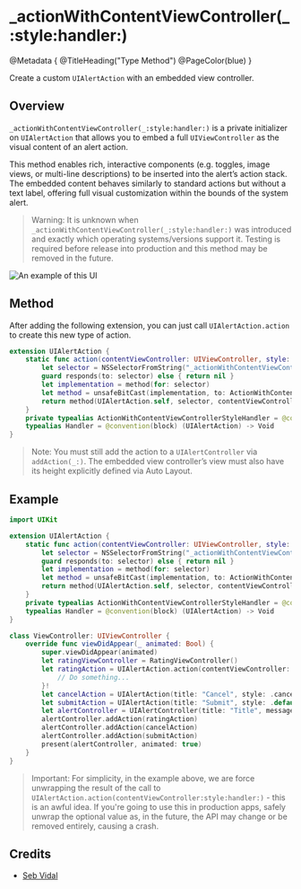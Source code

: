 # \_actionWithContentViewController(\_:style:handler:)

@Metadata {
    @TitleHeading("Type Method")
    @PageColor(blue)
}

Create a custom `UIAlertAction` with an embedded view controller.

## Overview

`_actionWithContentViewController(_:style:handler:)` is a private initializer on `UIAlertAction` that allows you to embed a full `UIViewController` as the visual content of an alert action.

This method enables rich, interactive components (e.g. toggles, image views, or multi-line descriptions) to be inserted into the alert’s action stack. The embedded content behaves similarly to standard actions but without a text label, offering full visual customization within the bounds of the system alert.

> Warning: It is unknown when `_actionWithContentViewController(_:style:handler:)` was introduced and exactly which operating systems/versions support it. Testing is required before release into production and this method may be removed in the future.

![An example of this UI](_actionWithContentViewController-Image)
## Method

After adding the following extension, you can just call `UIAlertAction.action` to create this new type of action.
```swift
extension UIAlertAction {
    static func action(contentViewController: UIViewController, style: Style, handler: Handler? = nil) -> UIAlertAction? {
        let selector = NSSelectorFromString("_actionWithContentViewController:style:handler:")
        guard responds(to: selector) else { return nil }
        let implementation = method(for: selector)
        let method = unsafeBitCast(implementation, to: ActionWithContentViewControllerStyleHandler.self)
        return method(UIAlertAction.self, selector, contentViewController, style, handler)
    }
    private typealias ActionWithContentViewControllerStyleHandler = @convention(c) (NSObject.Type, Selector, UIViewController, Style, Handler?) -> UIAlertAction
    typealias Handler = @convention(block) (UIAlertAction) -> Void
}
```

> Note: You must still add the action to a `UIAlertController` via `addAction(_:)`. The embedded view controller’s view must also have its height explicitly defined via Auto Layout.

## Example

```swift
import UIKit

extension UIAlertAction {
    static func action(contentViewController: UIViewController, style: Style, handler: Handler? = nil) -> UIAlertAction? {
        let selector = NSSelectorFromString("_actionWithContentViewController:style:handler:")
        guard responds(to: selector) else { return nil }
        let implementation = method(for: selector)
        let method = unsafeBitCast(implementation, to: ActionWithContentViewControllerStyleHandler.self)
        return method(UIAlertAction.self, selector, contentViewController, style, handler)
    }
    private typealias ActionWithContentViewControllerStyleHandler = @convention(c) (NSObject.Type, Selector, UIViewController, Style, Handler?) -> UIAlertAction
    typealias Handler = @convention(block) (UIAlertAction) -> Void
}

class ViewController: UIViewController {
    override func viewDidAppear(_ animated: Bool) {
        super.viewDidAppear(animated)
        let ratingViewController = RatingViewController()
        let ratingAction = UIAlertAction.action(contentViewController: ratingViewController, style: .default) { action in
            // Do something...
        }!
        let cancelAction = UIAlertAction(title: "Cancel", style: .cancel)
        let submitAction = UIAlertAction(title: "Submit", style: .default)
        let alertController = UIAlertController(title: "Title", message: "Message", preferredStyle: .alert)
        alertController.addAction(ratingAction)
        alertController.addAction(cancelAction)
        alertController.addAction(submitAction)
        present(alertController, animated: true)
    }
}
```

> Important: For simplicity, in the example above, we are force unwrapping the result of the call to `UIAlertAction.action(contentViewController:style:handler:)` - this is an awful idea. If you're going to use this in production apps, safely unwrap the optional value as, in the future, the API may change or be removed entirely, causing a crash.

## Credits

 - [Seb Vidal](https://x.com/SebJVidal)
